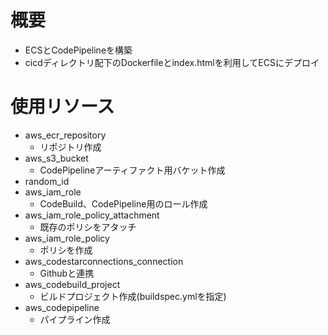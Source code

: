 # 概要
- ECSとCodePipelineを構築
- cicdディレクトリ配下のDockerfileとindex.htmlを利用してECSにデプロイ

# 使用リソース
- aws_ecr_repository
  - リポジトリ作成
- aws_s3_bucket
  - CodePipelineアーティファクト用バケット作成
- random_id
- aws_iam_role
  - CodeBuild、CodePipeline用のロール作成
- aws_iam_role_policy_attachment
  - 既存のポリシをアタッチ
- aws_iam_role_policy
  - ポリシを作成
- aws_codestarconnections_connection
  - Githubと連携
- aws_codebuild_project
  - ビルドプロジェクト作成(buildspec.ymlを指定)
- aws_codepipeline
  - パイプライン作成
